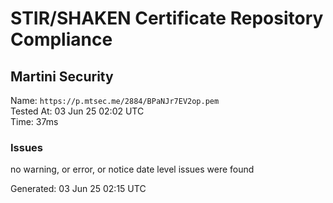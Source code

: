 # STIR/SHAKEN Certificate Repository Compliance

## Martini Security

Name: `https://p.mtsec.me/2884/BPaNJr7EV2op.pem`\
Tested At: 03 Jun 25 02:02 UTC\
Time: 37ms

### Issues

no warning, or error, or notice date level issues were found

Generated: 03 Jun 25 02:15 UTC